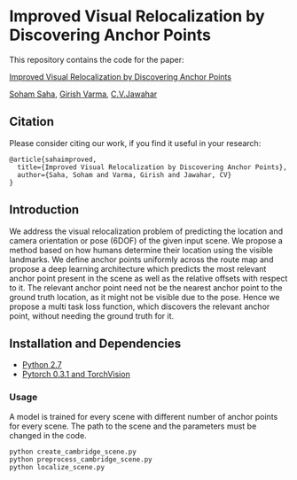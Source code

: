 # Improved Visual Relocalization by Discovering Anchor Points

This repository contains the code for the paper:

[Improved Visual Relocalization by Discovering Anchor Points](http://bmvc2018.org/contents/papers/0962.pdf)

[Soham Saha](https://soham0.github.io/), [Girish Varma](https://geevi.github.io/), [C.V.Jawahar](https://faculty.iiit.ac.in/~jawahar/)

## Citation

Please consider citing our work, if you find it useful in your research:

```
@article{sahaimproved,
  title={Improved Visual Relocalization by Discovering Anchor Points},
  author={Saha, Soham and Varma, Girish and Jawahar, CV}
}
```

## Introduction

We address the visual relocalization problem of predicting the location and camera
orientation or pose (6DOF) of the given input scene. We propose a method based on how
humans determine their location using the visible landmarks. We define anchor points
uniformly across the route map and propose a deep learning architecture which predicts
the most relevant anchor point present in the scene as well as the relative offsets with
respect to it. The relevant anchor point need not be the nearest anchor point to the ground
truth location, as it might not be visible due to the pose. Hence we propose a multi task
loss function, which discovers the relevant anchor point, without needing the ground truth
for it.

## Installation and Dependencies

- [Python 2.7](https://www.python.org/)
- [Pytorch 0.3.1 and TorchVision](https://pytorch.org/)

### Usage

A model is trained for every scene with different number of anchor points for every scene. The path to the scene and the parameters must be changed in the code.
```
python create_cambridge_scene.py
python preprocess_cambridge_scene.py
python localize_scene.py
```
